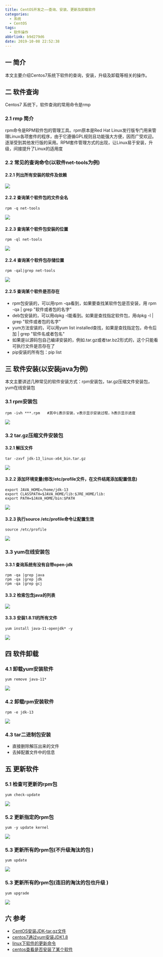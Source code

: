 ```yaml
---
title: CentOS开发之——查询、安装、更新及卸载软件
categories:
  - 系统
  - CentOS
tags:
  - 软件操作
abbrlink: b9d279d6
date: 2019-10-08 22:52:38
---
```

## 一 简介

本文主要介绍Centos7系统下软件的查询，安装，升级及卸载等相关的操作。

<!--more-->

## 二 软件查询
Centos7 系统下，软件查询的常用命令是rmp

### 2.1 rmp 简介
rpm命令是RPM软件包的管理工具。rpm原本是Red Hat Linux发行版专门用来管理Linux各项套件的程序，由于它遵循GPL规则且功能强大方便，因而广受欢迎。逐渐受到其他发行版的采用。RPM套件管理方式的出现，让Linux易于安装，升级，间接提升了Linux的适用度

### 2.2 常见的查询命令(以软件net-tools为例)
#### 2.2.1 列出所有安装的软件及依赖
![][1]

#### 2.2.2 查询某个软件包的文件全名

	rpm -q net-tools 

![][2]

#### 2.2.3 查询某个软件包安装的位置

	rpm -ql net-tools

![][3]


#### 2.2.4 查询某个软件包存储位置

	rpm -qal|grep net-tools
![][4]


#### 2.2.5 查询某个软件是否存在
* rpm包安装的，可以用rpm -qa看到，如果要查找某软件包是否安装，用 rpm -qa | grep "软件或者包的名字"
* deb包安装的，可以用dpkg -l能看到。如果是查找指定软件包，用dpkg -l | grep "软件或者包的名字" 
* yum方法安装的，可以用yum list installed查找，如果是查找指定包，命令后加 | grep "软件名或者包名"
* 如果是以源码包自己编译安装的，例如.tar.gz或者tar.bz2形式的，这个只能看可执行文件是否存在了
*  pip安装的所有包：pip list

## 三 软件安装(以安装java为例)
本文主要讲述几种常见的软件安装方式：rpm安装包，tar.gz压缩文件安装包，yum在线安装包

### 3.1 rpm安装包
	rpm -ivh ***.rpm　　#其中i表示安装，v表示显示安装过程，h表示显示进度

![][5]
### 3.2 tar.gz压缩文件安装包

#### 3.2.1 解压文件
	tar -zxvf jdk-13_linux-x64_bin.tar.gz
![][6]
#### 3.2.2 添加环境变量(修改/etc/profile文件，在文件结尾添加配置信息)

	export JAVA_HOME=/home/jdk-13
	export CLASSPATH=$JAVA_HOME/lib:$JRE_HOME/lib:
	export PATH=$JAVA_HOME/bin:$PATH

![][7]
#### 3.2.3   执行source /etc/profile命令让配置生效

	source /etc/profile 

![][8]
### 3.3 yum在线安装包
#### 3.3.1 查询系统有没有自带open-jdk

	rpm -qa |grep java
	rpm -qa |grep jdk
	rpm -qa |grep gcj

#### 3.3.2 检索包含java的列表
![][9]

#### 3.3.3 安装1.8.11的所有文件 

	yum install java-11-openjdk* -y

![][10]
## 四 软件卸载
### 4.1 卸载yum安装软件
	yum remove java-11*

![][11]

### 4.2 卸载rpm安装软件

	rpm -e jdk-13
![][12]

### 4.3 tar二进制包安装
* 直接删除解压出来的文件
* 去掉配置文件中的信息


## 五 更新软件
### 5.1 检查可更新的rpm包 
	yum check-update 
![][13]
### 5.2 更新指定的rpm包
	yum -y update kernel
![][14]
### 5.3 更新所有的rpm包(不升级淘汰的包 )
	yum update 
![][15]

### 5.3 更新所有的rpm包(连旧的淘汰的包也升级 )
	yum upgrade
![][16]
## 六 参考


* [CentOS安装JDK-tar.gz文件][30]
* [centos7通过yum安装JDK1.8][31]
* [linux下软件的更新命令][32]
* [centos查看是否安装了某个软件][33]





[1]: https://cdn.jsdelivr.net/gh/PGzxc/CDN/blog-image/centos7-software-rpm-qa-grep.png
[2]: https://cdn.jsdelivr.net/gh/PGzxc/CDN/blog-image/centos7-software-rpm-q.png
[3]: https://cdn.jsdelivr.net/gh/PGzxc/CDN/blog-image/centos7-software-rpm-ql.png
[4]: https://cdn.jsdelivr.net/gh/PGzxc/CDN/blog-image/centos7-software-rpm-qal-grep.png
[5]: https://cdn.jsdelivr.net/gh/PGzxc/CDN/blog-image/centos-software-rpm-ivh.png
[6]: https://cdn.jsdelivr.net/gh/PGzxc/CDN/blog-image/centos7-software-tar-zxvf.png
[7]: https://cdn.jsdelivr.net/gh/PGzxc/CDN/blog-image/centos7-software-ect-profile-config.png
[8]: https://cdn.jsdelivr.net/gh/PGzxc/CDN/blog-image/centos7-software-source-etc-profile.png
[9]: https://cdn.jsdelivr.net/gh/PGzxc/CDN/blog-image/centos7-software-yum-list.png
[10]: https://cdn.jsdelivr.net/gh/PGzxc/CDN/blog-image/centos7-software-yum-install.png
[11]: https://cdn.jsdelivr.net/gh/PGzxc/CDN/blog-image/centos7-software-yum-remove.png
[12]: https://cdn.jsdelivr.net/gh/PGzxc/CDN/blog-image/centos7-software-rpm-e-remove.png
[13]: https://cdn.jsdelivr.net/gh/PGzxc/CDN/blog-image/centos7-software-check-update.png
[14]: https://cdn.jsdelivr.net/gh/PGzxc/CDN/blog-image/centos7-software-yum-update.png
[15]: https://cdn.jsdelivr.net/gh/PGzxc/CDN/blog-image/centos7-software-yum-update-all.png
[16]: https://cdn.jsdelivr.net/gh/PGzxc/CDN/blog-image/centos7-software-yum-upgrade-all.png


[30]: https://www.cnblogs.com/zhi-leaf/p/10315125.html
[31]: https://www.cnblogs.com/wlsblog/p/7908348.html
[32]: https://blog.csdn.net/mier9042/article/details/80612707
[33]: https://blog.csdn.net/zhangjianming2018/article/details/80382082